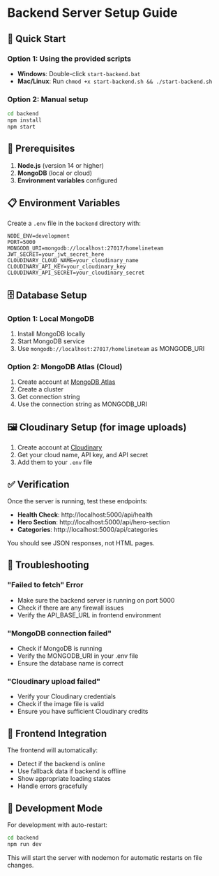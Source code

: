# Backend Server Setup Guide

## 🚀 Quick Start

### Option 1: Using the provided scripts
- **Windows**: Double-click `start-backend.bat`
- **Mac/Linux**: Run `chmod +x start-backend.sh && ./start-backend.sh`

### Option 2: Manual setup
```bash
cd backend
npm install
npm start
```

## 🔧 Prerequisites

1. **Node.js** (version 14 or higher)
2. **MongoDB** (local or cloud)
3. **Environment variables** configured

## 📋 Environment Variables

Create a `.env` file in the `backend` directory with:

```env
NODE_ENV=development
PORT=5000
MONGODB_URI=mongodb://localhost:27017/homelineteam
JWT_SECRET=your_jwt_secret_here
CLOUDINARY_CLOUD_NAME=your_cloudinary_name
CLOUDINARY_API_KEY=your_cloudinary_key
CLOUDINARY_API_SECRET=your_cloudinary_secret
```

## 🗄️ Database Setup

### Option 1: Local MongoDB
1. Install MongoDB locally
2. Start MongoDB service
3. Use `mongodb://localhost:27017/homelineteam` as MONGODB_URI

### Option 2: MongoDB Atlas (Cloud)
1. Create account at [MongoDB Atlas](https://cloud.mongodb.com)
2. Create a cluster
3. Get connection string
4. Use the connection string as MONGODB_URI

## 🖼️ Cloudinary Setup (for image uploads)

1. Create account at [Cloudinary](https://cloudinary.com)
2. Get your cloud name, API key, and API secret
3. Add them to your `.env` file

## ✅ Verification

Once the server is running, test these endpoints:

- **Health Check**: http://localhost:5000/api/health
- **Hero Section**: http://localhost:5000/api/hero-section
- **Categories**: http://localhost:5000/api/categories

You should see JSON responses, not HTML pages.

## 🐛 Troubleshooting

### "Failed to fetch" Error
- Make sure the backend server is running on port 5000
- Check if there are any firewall issues
- Verify the API_BASE_URL in frontend environment

### "MongoDB connection failed"
- Check if MongoDB is running
- Verify the MONGODB_URI in your .env file
- Ensure the database name is correct

### "Cloudinary upload failed"
- Verify your Cloudinary credentials
- Check if the image file is valid
- Ensure you have sufficient Cloudinary credits

## 📱 Frontend Integration

The frontend will automatically:
- Detect if the backend is online
- Use fallback data if backend is offline
- Show appropriate loading states
- Handle errors gracefully

## 🔄 Development Mode

For development with auto-restart:
```bash
cd backend
npm run dev
```

This will start the server with nodemon for automatic restarts on file changes.
